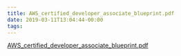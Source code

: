 ```yaml
---
title: AWS_certified_developer_associate_blueprint.pdf
date: 2019-03-11T13:04:44-00:00
tags:
---
```


[AWS_certified_developer_associate_blueprint.pdf](https://d0.awsstatic.com/training-and-certification/docs-dev-associate/AWS_certified_developer_associate_blueprint.pdf)
